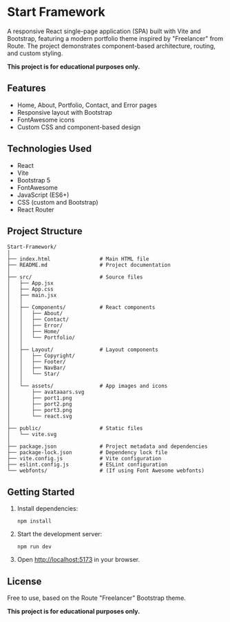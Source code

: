 # Start Framework

A responsive React single-page application (SPA) built with Vite and Bootstrap, featuring a modern portfolio theme inspired by "Freelancer" from Route. The project demonstrates component-based architecture, routing, and custom styling.

**This project is for educational purposes only.**

## Features

- Home, About, Portfolio, Contact, and Error pages
- Responsive layout with Bootstrap
- FontAwesome icons
- Custom CSS and component-based design

## Technologies Used

- React
- Vite
- Bootstrap 5
- FontAwesome
- JavaScript (ES6+)
- CSS (custom and Bootstrap)
- React Router

## Project Structure

```
Start-Framework/
│
├── index.html                # Main HTML file
├── README.md                 # Project documentation
│
├── src/                      # Source files
│   ├── App.jsx
│   ├── App.css
│   ├── main.jsx
│   │
│   ├── Components/           # React components
│   │   ├── About/
│   │   ├── Contact/
│   │   ├── Error/
│   │   ├── Home/
│   │   └── Portfolio/
│   │
│   ├── Layout/               # Layout components
│   │   ├── Copyright/
│   │   ├── Footer/
│   │   ├── NavBar/
│   │   └── Star/
│   │
│   └── assets/               # App images and icons
│       ├── avataaars.svg
│       ├── port1.png
│       ├── port2.png
│       ├── port3.png
│       └── react.svg
│
├── public/                   # Static files
│   └── vite.svg
│
├── package.json              # Project metadata and dependencies
├── package-lock.json         # Dependency lock file
├── vite.config.js            # Vite configuration
├── eslint.config.js          # ESLint configuration
└── webfonts/                 # (If using Font Awesome webfonts)
```

## Getting Started

1. Install dependencies:
   ```
   npm install
   ```
2. Start the development server:
   ```
   npm run dev
   ```
3. Open [http://localhost:5173](http://localhost:5173) in your browser.

## License

Free to use, based on the Route "Freelancer" Bootstrap theme.

**This project is for educational purposes only.**
